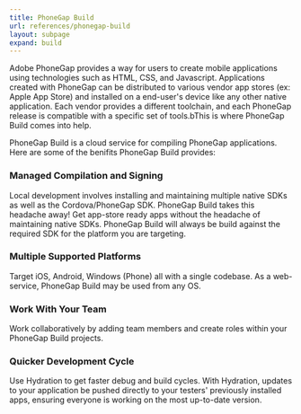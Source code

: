 ```yaml
---
title: PhoneGap Build
url: references/phonegap-build
layout: subpage
expand: build
---
```


Adobe PhoneGap provides a way for users to create mobile applications using technologies such as HTML, CSS, and Javascript. Applications created with PhoneGap can be distributed to various vendor app stores (ex: Apple App Store) and installed on a end-user's device like any other native application. Each vendor provides a different toolchain, and each PhoneGap release is compatible with a specific set of tools.bThis is where PhoneGap Build comes into help.

PhoneGap Build is a cloud service for compiling PhoneGap applications. Here are some of the benifits PhoneGap Build provides:

### Managed Compilation and Signing

Local development involves installing and maintaining multiple native SDKs as well as the Cordova/PhoneGap SDK. PhoneGap Build takes this headache away! Get app-store ready apps without the headache of maintaining native SDKs. PhoneGap Build  will always be build against the required SDK for the platform you are targeting.

### Multiple Supported Platforms

Target iOS, Android, Windows (Phone) all with a single codebase. As a web-service, PhoneGap Build may be used from any OS. 

### Work With Your Team

Work collaboratively by adding team members and create roles within your PhoneGap Build projects.

### Quicker Development Cycle

Use Hydration to get faster debug and build cycles. With Hydration, updates to your application be pushed directly to your testers' previously installed apps, ensuring everyone is working on the most up-to-date version.
